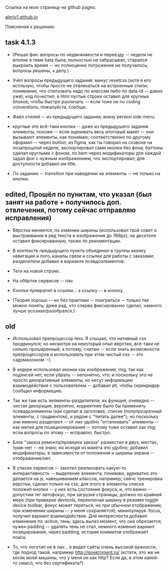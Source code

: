 Ссылка на мою страницу на github pages:

[aleriv1.github.io](https://aleriv1.github.io)

Пояснения к решению:

## task 4.1.3

- (Решал фин. вопросы по недвижимости и переезду -- неделя не вполне в теме kata была; полностью не забрасывал, старался выкроить время -- но полноценно погружение не получалось; вопросы решены, к делу.)

- Учёл вопросы предыдущего задания: минус resetcss (хотя я его испльзую, чтобы просто не отвлекаться на встроенные стили; понимание, что стилзовать надо по классам либо по data-id -- давно уже); код почистил; в html пустые строки оставил для крупных блоков, чтобы быстро различать -- если тоже не по coding conventions, пожалуйста, сообщи.

- Файл стилей -- из предыдущего задания; внизу регион side menu.

- круглые это всё-таки кнопки -- даже из предыдушего задания элементы, похоже -- если оценивать весь итоговый макет -- они вызывают элементы, как понимаю; соответственно по другому оформил -- через button; из figma, как ты говорил на созвоне на позапрошлой неделе, экспортировал сами иконки без фона; баттоны сделал круглыми с фоном, по bem через модификаторы для каждой задал фон с нужным изображением, что экспортировал; для доступности добавил им title.

- По заданию -- transition при наведении на элементы -- не только на кнопки.

## edited, Прошёл по пунктам, что указал (был занят на работе + получилось доп. отвлечения, потому сейчас отправляю исправления)

- Вёрстка меняется, по измении ширины (использовал твой совет о выстраивании в ряд текста и изображения до 768px); на десктопе оставил фиксированную, также по рекоментации.

- В контексте предыдущего пункта объединил в группы иконку навигации и лого, каналы связи и ссылки для работы с заказами; разделители добавил в варианте псевдоэлементов.

- Теги на новой строке.

- На обёртке сервисов -- nav.

- Кнопки превратил в ссылки... а ссылку -- в кнопку.

- (Теория хорошо -- но без практики -- поиграться -- только так можно понять; даже рад, что сперва фиксированно сделал, намного лучше осознал/разобрался.)

## old

- Использовал препроцессор less. Я слышал, что нативный css продвинулся; но несмотря на некоторый опыт вёрстки, всё-таки не сильно прошаренный; а потому, считаю -- если знать возможности препроцессоров и использовать при этом чистый css -- это садомазохизм :-).

- В хедере использовал иконки как изображения, img, так как подписей нет, если убрать -- непонятно, что; и поскольку это не просто декоративные элементы, но несут информацию взаимодействия с пользователем -- добавил alt, чтобы скринридер сообщил информацию.

- Так же там есть эелменты-разделители; их функция, очевидно -- чистая декорация, вероятно, корректнее было бы применить псевадоэлементы (как сделал в заголовке, списке (полупрозрачный элементы, с градиентом), и рядом с "Читать далее"); но поскольку они именно разделают -- от них удобно "отталкивать" элементы -- как метки для позиционирования -- потому тоже оставил как img; если вопросы по этому -- исправлю, быстро.

- Блок "заказа ремонта/проверки заказа" разместил в двух, местах, прав-нет -- не знаю; но исходя из макета это удобно; добавил модификаторы, в зависимости от положения и ширины экрана -- отображение/нет.

- В списке сервисов -- захотел реализовать какую-то интерактивность -- выделение элемента; понимаю, адекватно это делается на js, навешиванием классов, например; сейчс тренировка верстки, сделал только на css; для этого в элементы списка положил кнопки -- у них есть состояние фокуса, и, что важно -- допустим тег автофокус, при загрузке страницы, должно по крайней мере (при приверке devtools, переключая ширину в режиме toggle device toolbar, фокус может теряться; но при обычном отображении, при изменении ширины -- у меня сохраняется); манипулируя :focus, получил вариант взаимодействия. Для интересности добавил изменение по :active, тень; здесь вылез момент, что она обрезается, нужен padding -- удалять тень не стал, немного изменил вариант позицирования, через padding, история коммитов отображает поиск.

- То, что логотип не в nav... я видел сайты очень высокой важности, где подход такой, например http://government.ru/ (кстати, это же не косяк моей машины, что у меня он как http? Если да, в этом какой-то смысл, что без сертификата?)
